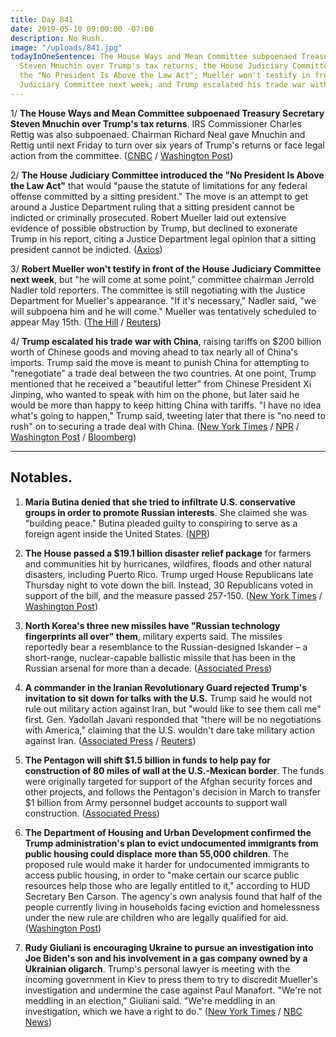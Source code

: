 ```yaml
---
title: Day 841
date: 2019-05-10 09:00:00 -07:00
description: No Rush.
image: "/uploads/841.jpg"
todayInOneSentence: The House Ways and Mean Committee subpoenaed Treasury Secretary
  Steven Mnuchin over Trump's tax returns; the House Judiciary Committee introduced
  the "No President Is Above the Law Act"; Mueller won't testify in front of the House
  Judiciary Committee next week; and Trump escalated his trade war with China.
---
```


1/ **The House Ways and Mean Committee subpoenaed Treasury Secretary Steven Mnuchin over Trump's tax returns**. IRS Commissioner Charles Rettig was also subpoenaed. Chairman Richard Neal gave Mnuchin and Rettig until next Friday to turn over six years of Trump's returns or face legal action from the committee. ([CNBC](https://www.cnbc.com/2019/05/10/house-democrats-subpoena-treasury-secretary-mnuchin-irs-chief-over-trump-tax-returns.html) / [Washington Post](https://www.washingtonpost.com/news/business/wp/2019/05/10/house-committee-subpoenas-treasury-secretary-steven-mnuchin-and-irs-commissioner-charles-rettig-over-trump-tax-returns/))

2/ **The House Judiciary Committee introduced the "No President Is Above the Law Act"** that would "pause the statute of limitations for any federal offense committed by a sitting president." The move is an attempt to get around a Justice Department ruling that a sitting president cannot be indicted or criminally prosecuted. Robert Mueller laid out extensive evidence of possible obstruction by Trump, but declined to exonerate Trump in his report, citing a Justice Department legal opinion that a sitting president cannot be indicted. ([Axios](https://www.axios.com/house-judiciary-act-pause-statute-limitations-presidential-federal-offenses-146fa5eb-ff05-430b-a07a-5243f30e4cc6.html))

3/ **Robert Mueller won't testify in front of the House Judiciary Committee next week**, but "he will come at some point," committee chairman Jerrold Nadler told reporters. The committee is still negotiating with the Justice Department for Mueller's appearance. "If it's necessary," Nadler said, "we will subpoena him and he will come." Mueller was tentatively scheduled to appear May 15th. ([The Hill](https://thehill.com/policy/national-security/443128-nadler-says-mueller-will-not-be-testifying-next-week?rnd=1557506297) / [Reuters](https://www.reuters.com/article/us-usa-trump-congress-mueller/mueller-wont-testify-next-week-says-house-judiciary-chair-idUSKCN1SG1ZE))

4/ **Trump escalated his trade war with China**, raising tariffs on $200 billion worth of Chinese goods and moving ahead to tax nearly all of China's imports. Trump said the move is meant to punish China for attempting to "renegotiate" a trade deal between the two countries. At one point, Trump mentioned that he received a "beautiful letter" from Chinese President Xi Jinping, who wanted to speak with him on the phone, but later said he would be more than happy to keep hitting China with tariffs. "I have no idea what's going to happen," Trump said, tweeting later that there is "no need to rush" on to securing a trade deal with China. ([New York Times](https://www.nytimes.com/2019/05/09/us/politics/china-trade-tariffs.html) / [NPR](https://www.npr.org/2019/05/10/722047926/white-house-follows-through-with-tariff-hikes-on-chinese-imports) / [Washington Post](https://www.washingtonpost.com/business/economy/ahead-of-us-china-trade-talks-xi-writes-to-trump/2019/05/09/4adb6f10-727f-11e9-9eb4-0828f5389013_story.html) / [Bloomberg](https://www.bloomberg.com/news/articles/2019-05-10/trump-says-no-need-to-rush-in-china-talks-after-tariffs-hit))

---

## Notables.

1. **Maria Butina denied that she tried to infiltrate U.S. conservative groups in order to promote Russian interests**. She claimed she was "building peace." Butina pleaded guilty to conspiring to serve as a foreign agent inside the United States. ([NPR](https://www.npr.org/2019/05/10/721479139/maria-butina-says-she-was-building-peace-that-s-not-how-the-feds-see-it))

2. **The House passed a $19.1 billion disaster relief package** for farmers and communities hit by hurricanes, wildfires, floods and other natural disasters, including Puerto Rico. Trump urged House Republicans late Thursday night to vote down the bill. Instead, 30 Republicans voted in support of the bill, and the measure passed 257-150. ([New York Times](https://www.nytimes.com/2019/05/10/us/politics/disaster-relief-house-trump-puerto-rico.html) / [Washington Post](https://www.washingtonpost.com/politics/trump-urges-republicans-to-vote-against-disaster-relief-bill/2019/05/10/defc4f8e-7315-11e9-9eb4-0828f5389013_story.html))

3. **North Korea's three new missiles have "Russian technology fingerprints all over" them**, military experts said. The missiles reportedly bear a resemblance to the Russian-designed Iskander – a short-range, nuclear-capable ballistic missile that has been in the Russian arsenal for more than a decade. ([Associated Press](https://apnews.com/20afeea785634442b8300ba2fab0c002))

4. **A commander in the Iranian Revolutionary Guard rejected Trump's invitation to sit down for talks with the U.S.** Trump said he would not rule out military action against Iran, but "would like to see them call me" first. Gen. Yadollah Javani responded that "there will be no negotiations with America," claiming that the U.S. wouldn't dare take military action against Iran. ([Associated Press](https://apnews.com/2c52085b08354fcd80fe38402a42e50f) / [Reuters](https://www.reuters.com/article/us-usa-iran-guards-idUSKCN1SG0PX))

5. **The Pentagon will shift $1.5 billion in funds to help pay for construction of 80 miles of wall at the U.S.-Mexican border**. The funds were originally targeted for support of the Afghan security forces and other projects, and follows the Pentagon's decision in March to transfer $1 billion from Army personnel budget accounts to support wall construction. ([Associated Press](https://apnews.com/fde3f382fb1943e69d773eaac9f75eb1))

6. **The Department of Housing and Urban Development confirmed the Trump administration's plan to evict undocumented immigrants from public housing could displace more than 55,000 children**. The proposed rule would make it harder for undocumented immigrants to access public housing, in order to "make certain our scarce public resources help those who are legally entitled to it," according to HUD Secretary Ben Carson. The agency's own analysis found that half of the people currently living in households facing eviction and homelessness under the new rule are children who are legally qualified for aid. ([Washington Post](https://www.washingtonpost.com/business/2019/05/10/hud-says-children-could-be-displaced-under-trump-plan-evict-undocumented-immigrants/?noredirect=on))

7. **Rudy Giuliani is encouraging Ukraine to pursue an investigation into Joe Biden's son and his involvement in a gas company owned by a Ukrainian oligarch**. Trump's personal lawyer is meeting with the incoming government in Kiev to press them to try to discredit Mueller's investigation and undermine the case against Paul Manafort. "We're not meddling in an election," Giuliani said. "We're meddling in an investigation, which we have a right to do." ([New York Times](https://www.nytimes.com/2019/05/09/us/politics/giuliani-ukraine-trump.html) / [NBC News](https://www.nbcnews.com/politics/meet-the-press/team-trump-wants-another-foreign-government-s-help-2020-n1004191))